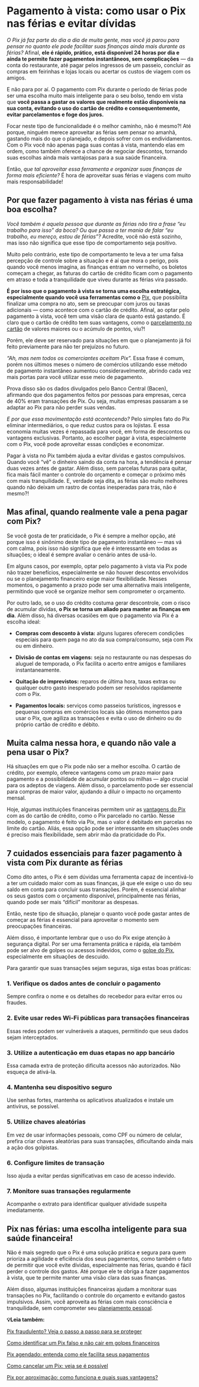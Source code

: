 # Pagamento à vista: como usar o Pix nas férias e evitar dívidas

*O Pix já faz parte do dia a dia de muita gente, mas você já parou para pensar no quanto ele pode facilitar suas finanças ainda mais durante as férias?* Afinal, **ele é rápido, prático, está disponível 24 horas por dia e ainda te permite fazer pagamentos instantâneos, sem complicações** — da conta do restaurante, até pagar pelos ingressos de um passeio, concluir as compras em feirinhas e lojas locais ou acertar os custos de viagem com os amigos.

E não para por aí. O pagamento com Pix durante o período de férias pode ser uma escolha muito mais inteligente para o seu bolso, tendo em vista que **você passa a gastar os valores que realmente estão disponíveis na sua conta, evitando o uso do cartão de crédito e consequentemente, evitar parcelamentos e foge dos juros.**

Focar neste tipo de funcionalidade é o melhor caminho, não é mesmo?! Até porque, ninguém merece aproveitar as férias sem pensar no amanhã, gastando mais do que o planejado, e depois sofrer com os endividamentos. Com o Pix você não apenas paga suas contas à vista, mantendo elas em ordem, como também oferece a chance de negociar descontos, tornando suas escolhas ainda mais vantajosas para a sua saúde financeira.

Então, *que tal aproveitar essa ferramenta e organizar suas finanças de forma mais eficiente?* É hora de aproveitar suas férias e viagens com muito mais responsabilidade!

## **Por que fazer pagamento à vista nas férias é uma boa escolha?**

*Você também é aquela pessoa que durante as férias não tira a frase “eu trabalho para isso” da boca? Ou que passa a ter mania de falar “eu trabalho, eu mereço, estou de férias”?* Acredite, você não está sozinho, mas isso não significa que esse tipo de comportamento seja positivo.

Muito pelo contrário, este tipo de comportamento te leva a ter uma falsa percepção de controle sobre a situação e é aí que mora o perigo, pois quando você menos imagina, as finanças entram no vermelho, os boletos começam a chegar, as faturas do cartão de crédito ficam com o pagamento em atraso e toda a tranquilidade que viveu durante as férias vira passado.

**É por isso que o pagamento à vista se torna uma escolha estratégica, especialmente quando você usa ferramentas como o** [Pix](https://meubolso.mercadopago.com.br/vantagens-pix-tudo-que-voce-precisa-saber), que possibilita finalizar uma compra no ato, sem se preocupar com juros ou taxas adicionais — como acontece com o cartão de crédito. Afinal, ao optar pelo pagamento à vista, você tem uma visão clara de quanto está gastando. É claro que o cartão de crédito tem suas vantagens, como o [parcelamento no cartão](https://meubolso.mercadopago.com.br/pix-credito-vs-parcelamento-no-cartao-quais-as-diferencas) de valores maiores ou o acúmulo de pontos, viu?!

Porém, ele deve ser reservado para situações em que o planejamento já foi feito previamente para não ter prejuízos no futuro.

*“Ah, mas nem todos os comerciantes aceitam Pix”.* Essa frase é comum, porém nos últimos meses o número de comércios utilizando esse método de pagamento instantâneo aumentou consideravelmente, abrindo cada vez mais portas para você utilizar esse meio de pagamento.

Prova disso são os dados divulgados pelo Banco Central (Bacen), afirmando que dos pagamentos feitos por pessoas para empresas, cerca de 40% eram transações de Pix. Ou seja, muitas empresas passaram a se adaptar ao Pix para não perder suas vendas.

*E por que essa movimentação está acontecendo?* Pelo simples fato do Pix eliminar intermediários, o que reduz custos para os lojistas. E essa economia muitas vezes é repassada para você, em forma de descontos ou vantagens exclusivas. Portanto, ao escolher pagar à vista, especialmente com o Pix, você pode aproveitar essas condições e economizar.

Pagar à vista no Pix também ajuda a evitar dívidas e gastos compulsivos. Quando você “vê” o dinheiro saindo da conta na hora, a tendência é pensar duas vezes antes de gastar. Além disso, sem parcelas futuras para quitar, fica mais fácil manter o controle do orçamento e começar o próximo mês com mais tranquilidade. E, verdade seja dita, as férias são muito melhores quando não deixam um rastro de contas inesperadas para trás, não é mesmo?!

## **Mas afinal, quando realmente vale a pena pagar com Pix?**

Se você gosta de ter praticidade, o Pix é sempre a melhor opção, até porque isso é sinônimo deste tipo de pagamento instantâneo — mas vá com calma, pois isso não significa que ele é interessante em todas as situações; o ideal é sempre avaliar o cenário antes de usá-lo.

Em alguns casos, por exemplo, optar pelo pagamento à vista via Pix pode não trazer benefícios, especialmente se não houver descontos envolvidos ou se o planejamento financeiro exige maior flexibilidade. Nesses momentos, o pagamento a prazo pode ser uma alternativa mais inteligente, permitindo que você se organize melhor sem comprometer o orçamento.

Por outro lado, se o uso do crédito costuma gerar descontrole, com o risco de acumular dívidas, **o Pix se torna um aliado para manter as finanças em dia**. Além disso, há diversas ocasiões em que o pagamento via Pix é a escolha ideal:

- **Compras com desconto à vista:** alguns lugares oferecem condições especiais para quem paga no ato da sua compra/consumo, seja com Pix ou em dinheiro.

- **Divisão de contas em viagens:** seja no restaurante ou nas despesas do aluguel de temporada, o Pix facilita o acerto entre amigos e familiares instantaneamente.

- **Quitação de imprevistos:** reparos de última hora, taxas extras ou qualquer outro gasto inesperado podem ser resolvidos rapidamente com o Pix.

- **Pagamentos locais:** serviços como passeios turísticos, ingressos e pequenas compras em comércios locais são ótimos momentos para usar o Pix, que agiliza as transações e evita o uso de dinheiro ou do próprio cartão de crédito e débito. 

## Muita calma nessa hora, e quando não vale a pena usar o Pix?

Há situações em que o Pix pode não ser a melhor escolha. O cartão de crédito, por exemplo, oferece vantagens como um prazo maior para pagamento e a possibilidade de acumular pontos ou milhas — algo crucial para os adeptos de viagens. Além disso, o parcelamento pode ser essencial para compras de maior valor, ajudando a diluir o impacto no orçamento mensal.

Hoje, algumas instituições financeiras permitem unir as [vantagens do Pix](https://meubolso.mercadopago.com.br/vantagens-pix-tudo-que-voce-precisa-saber) com as do cartão de crédito, como o Pix parcelado no cartão. Nesse modelo, o pagamento é feito via Pix, mas o valor é debitado em parcelas no limite do cartão. Aliás, essa opção pode ser interessante em situações onde é preciso mais flexibilidade, sem abrir mão da praticidade do Pix.

## **7 cuidados essenciais para fazer pagamento à vista com Pix durante as férias**

Como dito antes, o Pix é sem dúvidas uma ferramenta capaz de incentivá-lo a ter um cuidado maior com as suas finanças, já que ele exige o uso do seu saldo em conta para concluir suas transações. Porém, é essencial alinhar os seus gastos com o orçamento disponível, principalmente nas férias, quando pode ser mais “difícil” monitorar as despesas.

Então, neste tipo de situação, planejar o quanto você pode gastar antes de começar as férias é essencial para aproveitar o momento sem preocupações financeiras.

Além disso, é importante lembrar que o uso do Pix exige atenção à segurança digital. Por ser uma ferramenta prática e rápida, ela também pode ser alvo de golpes ou acessos indevidos, como o [golpe do Pix](https://meubolso.mercadopago.com.br/fraude-e-golpe-no-pix), especialmente em situações de descuido.

Para garantir que suas transações sejam seguras, siga estas boas práticas:

### **1. Verifique os dados antes de concluir o pagamento**

Sempre confira o nome e os detalhes do recebedor para evitar erros ou fraudes.

### **2. Evite usar redes Wi-Fi públicas para transações financeiras**

Essas redes podem ser vulneráveis a ataques, permitindo que seus dados sejam interceptados.

### **3. Utilize a autenticação em duas etapas no app bancário**

Essa camada extra de proteção dificulta acessos não autorizados. Não esqueça de ativá-la.

### **4. Mantenha seu dispositivo seguro**

Use senhas fortes, mantenha os aplicativos atualizados e instale um antivírus, se possível.

### **5. Utilize chaves aleatórias**

Em vez de usar informações pessoais, como CPF ou número de celular, prefira criar chaves aleatórias para suas transações, dificultando ainda mais a ação dos golpistas.

### **6. Configure limites de transação**

Isso ajuda a evitar perdas significativas em caso de acesso indevido.

### **7. Monitore suas transações regularmente**

Acompanhe o extrato para identificar qualquer atividade suspeita imediatamente.

## **Pix nas férias: uma escolha inteligente para sua saúde financeira!**

Não é mais segredo que o Pix é uma solução prática e segura para quem prioriza a agilidade e eficiência dos seus pagamentos, como também o fato de permitir que você evite dívidas, especialmente nas férias, quando é fácil perder o controle dos gastos. Até porque ele te obriga a fazer pagamentos à vista, que te permite manter uma visão clara das suas finanças.

Além disso, algumas instituições financeiras ajudam a monitorar suas transações no Pix, facilitando o controle do orçamento e evitando gastos impulsivos. Assim, você aproveita as férias com mais consciência e tranquilidade, sem comprometer seu [planejamento pessoal](https://meubolso.mercadopago.com.br/planejamento-financeiro-pessoal-nas-ferias).

**💡Leia também:**

[Pix fraudulento? Veja o passo a passo para se proteger](https://meubolso.mercadopago.com.br/pix-fraudulento-como-denunciar?hs_preview=CJuKwsYJ-184974458249)

[Como identificar um Pix falso e não cair em golpes financeiros](https://meubolso.mercadopago.com.br/como-identificar-pix-falso-e-evitar-golpes)

[Pix agendado: entenda como ele facilita seus pagamentos](https://meubolso.mercadopago.com.br/pix-agendado-o-que-e-como-funciona)

[Como cancelar um Pix: veja se é possível](https://meubolso.mercadopago.com.br/como-cancelar-um-pix)

[Pix por aproximação: como funciona e quais suas vantagens?](https://meubolso.mercadopago.com.br/conheca-o-pix-por-aproximacao)
